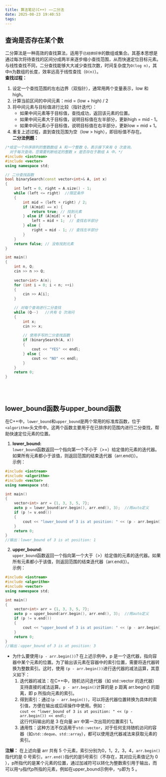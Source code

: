 ```yaml
---
title: 算法笔记(C++) ——二分法
date: 2025-08-23 19:40:53
tags:
---
```



## 查询是否存在某个数
二分算法是一种高效的查找算法，适用于`已经排好序`的数组或集合。其基本思想是通过每次将待查找的区间分成两半来逐步缩小查找范围，从而快速定位目标元素。与线性查找不同，二分查找能够大大减少查找次数，时间复杂度为`O(log n)`，其中n为数组的长度，效率远高于线性查找（`O(n)`）。  
__查找过程：__   
1. 设定一个查找范围的左右边界（双指针），通常用两个变量表示，low 和 high。
2. 计算当前区间的中间元素：mid = (low + high) / 2  
3. 将中间元素与目标值进行比较（指针迭代）：
    - 如果中间元素等于目标值，查找成功，返回该元素的位置。
    - 如果中间元素大于目标值，说明目标值在左半部分，更新high = mid - 1。
    - 如果中间元素小于目标值，说明目标值在右半部分，更新low = mid + 1。
4. 重复上述过程，直到查找范围为空（low > high），即目标值不存在。  
__二分法例题：__
```c++
/*给定一个升序排列的整数数组 A 和一个整数 Q，表示接下来有 Q 次查询。
  对于每次查询，您需要判断给定的整数 x 是否存在于数组 A 中。*/
#include <iostream>
#include <vector>
using namespace std;

// 二分查找函数
bool binarySearch(const vector<int>& A, int x) 
{
    int left = 0, right = A.size() - 1;
    while (left <= right)  //限定条件
    {
        int mid = (left + right) / 2;
        if (A[mid] == x) {
            return true; // 找到元素
        } else if (A[mid] < x) {
            left = mid + 1;  // 查找右半部分
        } else {
            right = mid - 1; // 查找左半部分
        }
    }
    return false; // 没有找到元素
}

int main() 
{
    int n, Q;
    cin >> n >> Q;
    
    vector<int> A(n);
    for (int i = 0; i < n; ++i) 
    {
        cin >> A[i];
    }

    // 对每个查询进行二分查找
    while (Q--)   //共有 Q 次询问
    {
        int x;
        cin >> x;
        
        // 使用手写的二分查找函数
        if (binarySearch(A, x)) 
        {
            cout << "YES" << endl;
        } else {
            cout << "NO" << endl;
        }
    }
    return 0;
}
```
  
<br><br>






## lower_bound函数与upper_bound函数
在C++中，`lower_bound`和`upper_bound`是两个常用的标准库函数，位于`<algorithm>`头文件中。这两个函数主要用于在已排序的范围内进行二分查找，帮助快速定位元素的位置。  
1. __lower_bound:__  
`lower_bound`函数返回一个指向第一个不小于（>=）给定值的元素的迭代器。如果所有元素都小于该值，则返回范围的结束迭代器（arr.end()）。  
示例：  
```c++
#include <iostream>
#include <algorithm>
#include <vector>
using namespace std;

int main() 
{
    vector<int> arr = {1, 3, 3, 5, 7};
    auto p = lower_bound(arr.begin(), arr.end(), 3);  //用auto定义
    if (p != v.end()) 
    {
        cout << "lower_bound of 3 is at position: " << (p - arr.begin()) << endl;
    }
    return 0;
}
//输出：lower_bound of 3 is at position: 1
```
2. __upper_bound:__  
`upper_bound`函数返回一个指向第一个大于（>）给定值的元素的迭代器。如果所有元素都小于该值，则返回范围的结束迭代器（arr.end()）。  
示例：  
```c++
#include <iostream>
#include <algorithm>
#include <vector>
using namespace std;

int main() 
{
    vector<int> arr = {1, 3, 3, 5, 7};
    auto p = upper_bound(arr.begin(), arr.end(), 3);  //用auto定义
    if (p != v.end()) 
    {
        cout << "upper_bound of 3 is at position: " << (p - arr.begin()) << endl;
    }
    return 0;
}
//输出：upper_bound of 3 is at position: 3
```
- 为什么要使用`(p - arr.begin())`?
在上述示例中，p 是一个迭代器，指向容器中某个元素的位置。为了输出该元素在容器中的索引位置，需要将迭代器转换为整数索引。这时，使用 `(p - arr.begin())`进行迭代器的减法运算，其意义如下：
    1. 迭代器的减法：在C++中，随机访问迭代器（如 std::vector 的迭代器）支持直接的减法运算。`p - arr.begin()`计算的是 p 距离 arr.begin() 的距离，即 p 所指向元素的索引。
    2. 得到索引：通过`(p - arr.begin())`，可以将迭代器位置转换为具体的索引值，方便在输出或后续操作中使用。例如：  
    `cout << "lower_bound of 3 is at position: " << (p - arr.begin()) << endl;`  
    这行代码输出的是 3 在向量 arr 中第一次出现的位置索引 1。
    3. 通用性：这种方法不仅适用于`std::vector`，对于任何支持随机访问的容器（如`std::deque`、`std::array`），都可以使用迭代器减法来获取元素的索引。  

__注解：__
在上述向量 arr 共有 5 个元素，索引分别为0，1，2，3，4，`arr.begin()`指代的是 0 号索引，`arr.end()`指代的是5号索引（不存在，其对应元素值记为 0 ），p所指代的是某个元素的位置，通过加减符可以转化为整数索引用于输出，而可以用`*p`指代p所指的元素，例如在upper_bound示例中，`*p`即为 5 。  
  
<br><br>






## 